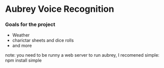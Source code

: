 # Aubrey Voice Recognition

### Goals for the project
- Weather
- charictar sheets and dice rolls
- and more



note: you need to be runny a web server to run aubrey, I recomened simple: npm install simple
